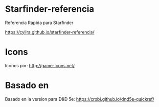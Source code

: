 Starfinder-referencia
==============

Referencia Rápida para Starfinder

https://cylira.github.io/starfinder-referencia/

Icons
==============

Iconos por: http://game-icons.net/


Basado en
==============
Basado en la version para D&D 5e: https://crobi.github.io/dnd5e-quickref/
